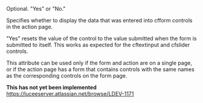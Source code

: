 Optional. "Yes" or "No."

Specifies whether to display the data that was entered into cfform controls in the action page.

"Yes" resets the value of the control to the value submitted when the form is submitted to itself. This works as expected for the cftextinput and cfslider controls.

This attribute can be used only if the form and action are on a single page, or if the action page has a form that contains controls with the same names as the corresponding controls on the form page.  

**This has not yet been implemented** <https://luceeserver.atlassian.net/browse/LDEV-1171>
